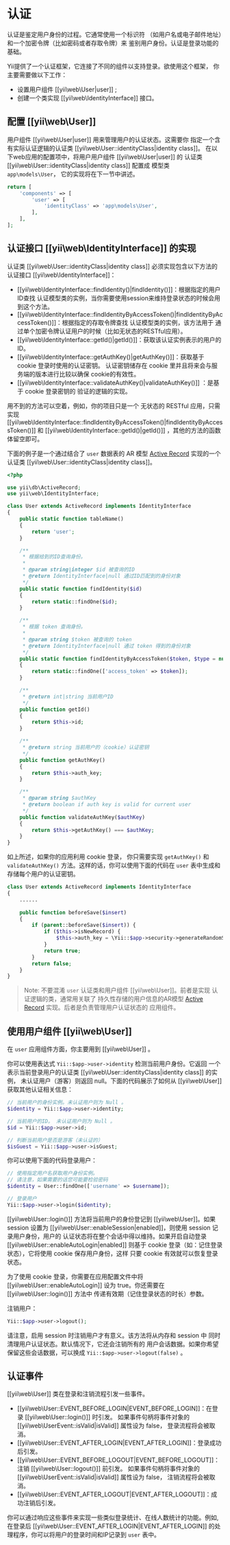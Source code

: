 认证
==============

认证是鉴定用户身份的过程。它通常使用一个标识符
（如用户名或电子邮件地址）和一个加密令牌（比如密码或者存取令牌）来
鉴别用户身份。认证是登录功能的基础。

Yii提供了一个认证框架，它连接了不同的组件以支持登录。欲使用这个框架，
你主要需要做以下工作：
 
* 设置用户组件 [[yii\web\User|user]] ;
* 创建一个类实现 [[yii\web\IdentityInterface]] 接口。


## 配置 [[yii\web\User]] <span id="configuring-user"></span>

用户组件 [[yii\web\User|user]] 用来管理用户的认证状态。这需要你
指定一个含有实际认证逻辑的认证类 [[yii\web\User::identityClass|identity class]]。
在以下web应用的配置项中，将用户用户组件 [[yii\web\User|user]] 的
认证类 [[yii\web\User::identityClass|identity class]] 配置成
模型类 `app\models\User`， 它的实现将在下一节中讲述。 
  
```php
return [
    'components' => [
        'user' => [
            'identityClass' => 'app\models\User',
        ],
    ],
];
```


## 认证接口 [[yii\web\IdentityInterface]] 的实现 <span id="implementing-identity"></span>

认证类 [[yii\web\User::identityClass|identity class]] 必须实现包含以下方法的
认证接口 [[yii\web\IdentityInterface]]：

* [[yii\web\IdentityInterface::findIdentity()|findIdentity()]]：根据指定的用户ID查找
  认证模型类的实例，当你需要使用session来维持登录状态的时候会用到这个方法。
* [[yii\web\IdentityInterface::findIdentityByAccessToken()|findIdentityByAccessToken()]]：根据指定的存取令牌查找
  认证模型类的实例，该方法用于
  通过单个加密令牌认证用户的时候（比如无状态的RESTful应用）。
* [[yii\web\IdentityInterface::getId()|getId()]]：获取该认证实例表示的用户的ID。
* [[yii\web\IdentityInterface::getAuthKey()|getAuthKey()]]：获取基于 cookie 登录时使用的认证密钥。
  认证密钥储存在 cookie 里并且将来会与服务端的版本进行比较以确保
  cookie的有效性。
* [[yii\web\IdentityInterface::validateAuthKey()|validateAuthKey()]] ：是基于 cookie 登录密钥的
验证的逻辑的实现。

用不到的方法可以空着，例如，你的项目只是一个
无状态的 RESTful 应用，只需实现 [[yii\web\IdentityInterface::findIdentityByAccessToken()|findIdentityByAccessToken()]]
和 [[yii\web\IdentityInterface::getId()|getId()]] ，其他的方法的函数体留空即可。

下面的例子是一个通过结合了 `user` 数据表的 
AR 模型 [Active Record](db-active-record.md) 实现的一个认证类 [[yii\web\User::identityClass|identity class]]。

```php
<?php

use yii\db\ActiveRecord;
use yii\web\IdentityInterface;

class User extends ActiveRecord implements IdentityInterface
{
    public static function tableName()
    {
        return 'user';
    }

    /**
     * 根据给到的ID查询身份。
     *
     * @param string|integer $id 被查询的ID
     * @return IdentityInterface|null 通过ID匹配到的身份对象
     */
    public static function findIdentity($id)
    {
        return static::findOne($id);
    }

    /**
     * 根据 token 查询身份。
     *
     * @param string $token 被查询的 token
     * @return IdentityInterface|null 通过 token 得到的身份对象
     */
    public static function findIdentityByAccessToken($token, $type = null)
    {
        return static::findOne(['access_token' => $token]);
    }

    /**
     * @return int|string 当前用户ID
     */
    public function getId()
    {
        return $this->id;
    }

    /**
     * @return string 当前用户的（cookie）认证密钥
     */
    public function getAuthKey()
    {
        return $this->auth_key;
    }

    /**
     * @param string $authKey
     * @return boolean if auth key is valid for current user
     */
    public function validateAuthKey($authKey)
    {
        return $this->getAuthKey() === $authKey;
    }
}
```

如上所述，如果你的应用利用 cookie 登录，
你只需要实现 `getAuthKey()` 和 `validateAuthKey()` 方法。这样的话，你可以使用下面的代码在 
`user` 表中生成和存储每个用户的认证密钥。

```php
class User extends ActiveRecord implements IdentityInterface
{
    ......
    
    public function beforeSave($insert)
    {
        if (parent::beforeSave($insert)) {
            if ($this->isNewRecord) {
                $this->auth_key = \Yii::$app->security->generateRandomString();
            }
            return true;
        }
        return false;
    }
}
```

> Note: 不要混淆 `user` 认证类和用户组件 [[yii\web\User]]。前者是实现
  认证逻辑的类，通常用关联了
  持久性存储的用户信息的AR模型 [Active Record](db-active-record.md) 实现。后者是负责管理用户认证状态的
  应用组件。


## 使用用户组件 [[yii\web\User]] <span id="using-user"></span>

在 `user` 应用组件方面，你主要用到 [[yii\web\User]] 。

你可以使用表达式 `Yii::$app->user->identity` 检测当前用户身份。它返回
一个表示当前登录用户的认证类 [[yii\web\User::identityClass|identity class]] 的实例，
未认证用户（游客）则返回 null。下面的代码展示了如何从 [[yii\web\User]] 
获取其他认证相关信息：

```php
// 当前用户的身份实例。未认证用户则为 Null 。
$identity = Yii::$app->user->identity;

// 当前用户的ID。 未认证用户则为 Null 。
$id = Yii::$app->user->id;

// 判断当前用户是否是游客（未认证的）
$isGuest = Yii::$app->user->isGuest;
```

你可以使用下面的代码登录用户：

```php
// 使用指定用户名获取用户身份实例。
// 请注意，如果需要的话您可能要检验密码
$identity = User::findOne(['username' => $username]);

// 登录用户
Yii::$app->user->login($identity);
```

[[yii\web\User::login()]] 方法将当前用户的身份登记到 [[yii\web\User]]。如果 session 设置为 
[[yii\web\User::enableSession|enabled]]，则使用 session 记录用户身份，用户的
认证状态将在整个会话中得以维持。如果开启自动登录 [[yii\web\User::enableAutoLogin|enabled]] 
则基于 cookie 登录（如：记住登录状态），它将使用 cookie 保存用户身份，这样
只要 cookie 有效就可以恢复登录状态。

为了使用 cookie 登录，你需要在应用配置文件中将 [[yii\web\User::enableAutoLogin]] 
设为 true。你还需要在 [[yii\web\User::login()]] 方法中
传递有效期（记住登录状态的时长）参数。

注销用户：

```php
Yii::$app->user->logout();
```

请注意，启用 session 时注销用户才有意义。该方法将从内存和 session 中
同时清理用户认证状态。默认情况下，它还会注销所有的
用户会话数据。如果你希望保留这些会话数据，可以换成 `Yii::$app->user->logout(false)` 。


## 认证事件 <span id="auth-events"></span>

[[yii\web\User]] 类在登录和注销流程引发一些事件。

* [[yii\web\User::EVENT_BEFORE_LOGIN|EVENT_BEFORE_LOGIN]]：在登录 [[yii\web\User::login()]] 时引发。
  如果事件句柄将事件对象的 [[yii\web\UserEvent::isValid|isValid]] 属性设为 false，
  登录流程将会被取消。
* [[yii\web\User::EVENT_AFTER_LOGIN|EVENT_AFTER_LOGIN]]：登录成功后引发。
* [[yii\web\User::EVENT_BEFORE_LOGOUT|EVENT_BEFORE_LOGOUT]]：注销 [[yii\web\User::logout()]] 前引发。
  如果事件句柄将事件对象的 [[yii\web\UserEvent::isValid|isValid]] 属性设为 false，
  注销流程将会被取消。
* [[yii\web\User::EVENT_AFTER_LOGOUT|EVENT_AFTER_LOGOUT]]：成功注销后引发。

你可以通过响应这些事件来实现一些类似登录统计、在线人数统计的功能。例如,
在登录后 [[yii\web\User::EVENT_AFTER_LOGIN|EVENT_AFTER_LOGIN]] 的处理程序，你可以将用户的登录时间和IP记录到
`user` 表中。
